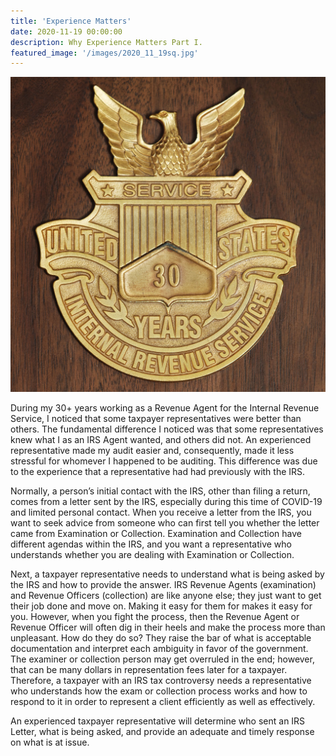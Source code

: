 ```yaml
---
title: 'Experience Matters'
date: 2020-11-19 00:00:00
description: Why Experience Matters Part I.
featured_image: '/images/2020_11_19sq.jpg'
---
```


![](/images/2020_11_19sq.jpg)

During my 30+ years working as a Revenue Agent for the Internal Revenue Service, I noticed that some taxpayer representatives were better than others. The fundamental difference I noticed was that some representatives knew what I as an IRS Agent wanted, and others did not. An experienced representative made my audit easier and, consequently, made it less stressful for whomever I happened to be auditing. This difference was due to the experience that a representative had had previously with the IRS.

Normally, a person’s initial contact with the IRS, other than filing a return, comes from a letter sent by the IRS, especially during this time of COVID-19 and limited personal contact. When you receive a letter from the IRS, you want to seek advice from someone who can first tell you whether the letter came from Examination or Collection. Examination and Collection have different agendas within the IRS, and you want a representative who understands whether you are dealing with Examination or Collection.  

Next, a taxpayer representative needs to understand what is being asked by the IRS and how to provide the answer. IRS Revenue Agents (examination) and Revenue Officers (collection) are like anyone else; they just want to get their job done and move on.  Making it easy for them for makes it easy for you.  However, when you fight the process, then the Revenue Agent or Revenue Officer will often dig in their heels and make the process more than unpleasant.  How do they do so?  They raise the bar of what is acceptable documentation and interpret each ambiguity in favor of the government. The examiner or collection person may get overruled in the end; however, that can be many dollars in representation fees later for a taxpayer. Therefore, a taxpayer with an IRS tax controversy needs a representative who understands how the exam or collection process works and how to respond to it in order to represent a client efficiently as well as effectively.

An experienced taxpayer representative will determine who sent an IRS Letter, what is being asked, and provide an adequate and timely response on what is at issue.





